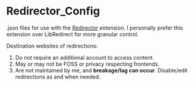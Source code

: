 # Redirector_Config

.json files for use with the [Redirector](https://github.com/einaregilsson/Redirector) extension. I personally prefer this extension over LibRedirect for more granular control.

Destination websites of redirections:
1. Do not require an additional account to access content.
1. May or may not be FOSS or privacy respecting frontends.
2. Are not maintained by me, and **breakage/lag can occur**. Disable/edit redirections as and when needed.
